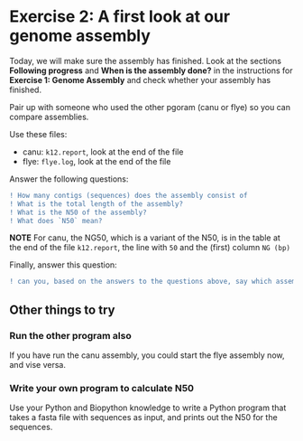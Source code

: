 # Exercise 2: A first look at our genome assembly

Today, we will make sure the assembly has finished.
Look at the sections **Following progress** and **When is the assembly done?** in the instructions for **Exercise 1: Genome Assembly**
and check whether your assembly has finished.

Pair up with someone who used the other pgoram (canu or flye)
so you can compare assemblies.

Use these files:
* canu: `k12.report`, look at the end of the file
* flye: `flye.log`, look at the end of the file

Answer the following questions:

```diff
! How many contigs (sequences) does the assembly consist of
! What is the total length of the assembly?
! What is the N50 of the assembly?
! What does `N50` mean?
```

**NOTE** For canu, the NG50, which is a variant of the N50, is in the table at the end of the file `k12.report`, the line with `50` and the (first) column `NG (bp)`

Finally, answer this question:

```diff
! can you, based on the answers to the questions above, say which assembly (canu or flye) is best, and why?
```

## Other things to try

### Run the other program also

If you have run the canu assembly, you could start the flye assembly now, and vise versa.

### Write your own program to calculate N50

Use your Python and Biopython knowledge to write a Python program that takes a fasta file with sequences as input, and prints out the N50 for the sequences.
